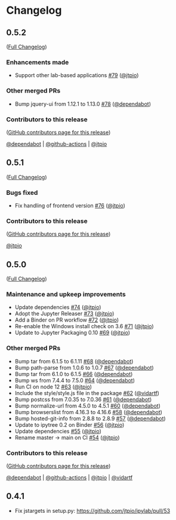 # Changelog

<!-- <START NEW CHANGELOG ENTRY> -->

## 0.5.2

([Full Changelog](https://github.com/jtpio/ipylab/compare/v0.5.1...2c0735a4d5bad5986a60fcf48533bd7c41d34fcc))

### Enhancements made

- Support other lab-based applications [#79](https://github.com/jtpio/ipylab/pull/79) ([@jtpio](https://github.com/jtpio))

### Other merged PRs

- Bump jquery-ui from 1.12.1 to 1.13.0 [#78](https://github.com/jtpio/ipylab/pull/78) ([@dependabot](https://github.com/dependabot))

### Contributors to this release

([GitHub contributors page for this release](https://github.com/jtpio/ipylab/graphs/contributors?from=2021-09-06&to=2021-11-13&type=c))

[@dependabot](https://github.com/search?q=repo%3Ajtpio%2Fipylab+involves%3Adependabot+updated%3A2021-09-06..2021-11-13&type=Issues) | [@github-actions](https://github.com/search?q=repo%3Ajtpio%2Fipylab+involves%3Agithub-actions+updated%3A2021-09-06..2021-11-13&type=Issues) | [@jtpio](https://github.com/search?q=repo%3Ajtpio%2Fipylab+involves%3Ajtpio+updated%3A2021-09-06..2021-11-13&type=Issues)

<!-- <END NEW CHANGELOG ENTRY> -->

## 0.5.1

([Full Changelog](https://github.com/jtpio/ipylab/compare/v0.5.0...5cf3ffefa009e782c4fa952e251b642450fdb388))

### Bugs fixed

- Fix handling of frontend version [#76](https://github.com/jtpio/ipylab/pull/76) ([@jtpio](https://github.com/jtpio))

### Contributors to this release

([GitHub contributors page for this release](https://github.com/jtpio/ipylab/graphs/contributors?from=2021-09-06&to=2021-09-06&type=c))

[@jtpio](https://github.com/search?q=repo%3Ajtpio%2Fipylab+involves%3Ajtpio+updated%3A2021-09-06..2021-09-06&type=Issues)

## 0.5.0

([Full Changelog](https://github.com/jtpio/ipylab/compare/0.4.1...1c614527d2647906a2d1e91c71b698b72ae6643b))

### Maintenance and upkeep improvements

- Update dependencies [#74](https://github.com/jtpio/ipylab/pull/74) ([@jtpio](https://github.com/jtpio))
- Adopt the Jupyter Releaser [#73](https://github.com/jtpio/ipylab/pull/73) ([@jtpio](https://github.com/jtpio))
- Add a Binder on PR workflow [#72](https://github.com/jtpio/ipylab/pull/72) ([@jtpio](https://github.com/jtpio))
- Re-enable the Windows install check on 3.6 [#71](https://github.com/jtpio/ipylab/pull/71) ([@jtpio](https://github.com/jtpio))
- Update to Jupyter Packaging 0.10 [#69](https://github.com/jtpio/ipylab/pull/69) ([@jtpio](https://github.com/jtpio))

### Other merged PRs

- Bump tar from 6.1.5 to 6.1.11 [#68](https://github.com/jtpio/ipylab/pull/68) ([@dependabot](https://github.com/dependabot))
- Bump path-parse from 1.0.6 to 1.0.7 [#67](https://github.com/jtpio/ipylab/pull/67) ([@dependabot](https://github.com/dependabot))
- Bump tar from 6.1.0 to 6.1.5 [#66](https://github.com/jtpio/ipylab/pull/66) ([@dependabot](https://github.com/dependabot))
- Bump ws from 7.4.4 to 7.5.0 [#64](https://github.com/jtpio/ipylab/pull/64) ([@dependabot](https://github.com/dependabot))
- Run CI on node 12 [#63](https://github.com/jtpio/ipylab/pull/63) ([@jtpio](https://github.com/jtpio))
- Include the style/style.js file in the package [#62](https://github.com/jtpio/ipylab/pull/62) ([@vidartf](https://github.com/vidartf))
- Bump postcss from 7.0.35 to 7.0.36 [#61](https://github.com/jtpio/ipylab/pull/61) ([@dependabot](https://github.com/dependabot))
- Bump normalize-url from 4.5.0 to 4.5.1 [#60](https://github.com/jtpio/ipylab/pull/60) ([@dependabot](https://github.com/dependabot))
- Bump browserslist from 4.16.3 to 4.16.6 [#58](https://github.com/jtpio/ipylab/pull/58) ([@dependabot](https://github.com/dependabot))
- Bump hosted-git-info from 2.8.8 to 2.8.9 [#57](https://github.com/jtpio/ipylab/pull/57) ([@dependabot](https://github.com/dependabot))
- Update to ipytree 0.2 on Binder [#56](https://github.com/jtpio/ipylab/pull/56) ([@jtpio](https://github.com/jtpio))
- Update dependencies [#55](https://github.com/jtpio/ipylab/pull/55) ([@jtpio](https://github.com/jtpio))
- Rename master -> main on CI [#54](https://github.com/jtpio/ipylab/pull/54) ([@jtpio](https://github.com/jtpio))

### Contributors to this release

([GitHub contributors page for this release](https://github.com/jtpio/ipylab/graphs/contributors?from=2021-01-12&to=2021-09-06&type=c))

[@dependabot](https://github.com/search?q=repo%3Ajtpio%2Fipylab+involves%3Adependabot+updated%3A2021-01-12..2021-09-06&type=Issues) | [@github-actions](https://github.com/search?q=repo%3Ajtpio%2Fipylab+involves%3Agithub-actions+updated%3A2021-01-12..2021-09-06&type=Issues) | [@jtpio](https://github.com/search?q=repo%3Ajtpio%2Fipylab+involves%3Ajtpio+updated%3A2021-01-12..2021-09-06&type=Issues) | [@vidartf](https://github.com/search?q=repo%3Ajtpio%2Fipylab+involves%3Avidartf+updated%3A2021-01-12..2021-09-06&type=Issues)

## 0.4.1

- Fix jstargets in setup.py: https://github.com/jtpio/ipylab/pull/53
